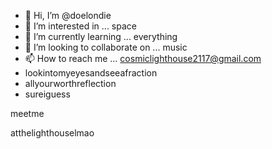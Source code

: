 - 👋 Hi, I’m @doelondie
- 👀 I’m interested in ... space
- 🌱 I’m currently learning ... everything
- 💞️ I’m looking to collaborate on ... music
- 📫 How to reach me ... cosmiclighthouse2117@gmail.com
- lookintomyeyesandseeafraction
- allyourworthreflection
- sureiguess

<!---
doelondie/doelondie is a ✨ special ✨ repository because its `README.md` (this file) appears on your GitHub profile.
You can click the Preview link to take a look at your changes.
--->meetme




atthelighthouselmao
